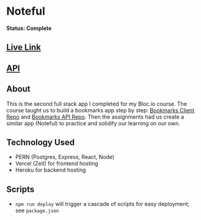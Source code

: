 # Noteful

**Status: Complete**

## [Live Link](https://noteful-umber.now.sh/)
## [API](https://github.com/bix6/noteful-api)

## About
This is the second full stack app I completed for my Bloc.io course. The course taught us to build a bookmarks app step by step: [Bookmarks Client Repo](https://github.com/bix6/bookmarks-app) and [Bookmarks API Repo](https://github.com/bix6/bookmarks-server). Then the assignments had us create a similar app (Noteful) to practice and solidify our learning on our own. 

## Technology Used
- PERN (Postgres, Express, React, Node)
- Vercel (Zeit) for frontend hosting
- Heroku for backend hosting

## Scripts
- `npm run deploy` will trigger a cascade of scripts for easy deployment; see `package.json`

